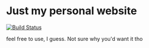# Just my personal website
[![Build Status](https://travis-ci.org/ChrisW-B/PersonalWebsite.svg?branch=master)](https://travis-ci.org/ChrisW-B/PersonalWebsite)

feel free to use, I guess. Not sure why you'd want it tho
